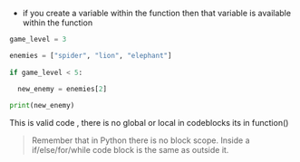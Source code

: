 - if you create a variable within the function then that variable is available within the function
```py
game_level = 3

enemies = ["spider", "lion", "elephant"]
  
if game_level < 5:

  new_enemy = enemies[2]
 
print(new_enemy)
```

This is valid code , there is no global or local in codeblocks its in function()

> Remember that in Python there is no block scope. Inside a if/else/for/while code block is the same as outside it.
